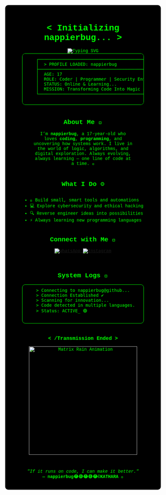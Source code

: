 <!-- 💀 README: nappierbug — 17yo Code Enthusiast 💀 -->
<div align="center" style="background-color:black; color:#00FF00; padding:20px; font-family:'Courier New', monospace; border-radius:10px;">

  <h1 style="color:#00FF00;">&lt; Initializing nappierbug... &gt;</h1>

  <img src="https://readme-typing-svg.herokuapp.com?font=Fira+Code&size=24&pause=1000&color=00FF00&center=true&vCenter=true&width=550&lines=%3E+Booting+Digital+Persona...;%3E+Access+Granted!;%3E+Welcome+to+nappierbug+HQ!;%3E+Stay+Curious..." alt="Typing SVG">

  <pre style="text-align:left; background-color:#000; color:#00FF00; padding:10px; border-radius:10px; border:1px solid #00FF00; width:80%; margin:auto;">
    ┌─────────────────────────────────────────────────────────────┐
    │  > PROFILE LOADED: nappierbug                              │
    ├─────────────────────────────────────────────────────────────┤
    │  AGE: 17                                                   │
    │  ROLE: Coder | Programmer | Security Enthusiast            │
    │  STATUS: Online & Learning...                              │
    │  MISSION: Transforming Code Into Magic ⚡                   │
    └─────────────────────────────────────────────────────────────┘
  </pre>

  <br>

  <h2 style="color:#00FF00;">About Me 🧠</h2>
  <p style="width:70%;margin:auto;color:#00FF00;">
    I’m <b>nappierbug</b>, a 17-year-old who loves <b>coding</b>, <b>programming</b>, and uncovering how systems work.  
    I live in the world of logic, algorithms, and digital exploration.  
    Always evolving, always learning — one line of code at a time. 👾
  </p>

  <br>

  <h2 style="color:#00FF00;">What I Do ⚙️</h2>
  <ul style="text-align:left;display:inline-block;color:#00FF00;">
    <li>🧩 Build small, smart tools and automations</li>
    <li>💻 Explore cybersecurity and ethical hacking</li>
    <li>🔍 Reverse engineer ideas into possibilities</li>
    <li>⚡ Always learning new programming languages</li>
  </ul>

  <br>

  <h2 style="color:#00FF00;">Connect with Me 📡</h2>
  <p>
    <a href="https://wa.me/0116141363" target="_blank">
      <img src="https://img.shields.io/badge/WhatsApp-25D366?style=for-the-badge&logo=whatsapp&logoColor=white" alt="WhatsApp">
    </a>
    <a href="https://www.instagram.com/n.a.p.p.i.e.r?igsh=ZGUzMzM3NWJiOQ==" target="_blank">
      <img src="https://img.shields.io/badge/Instagram-E4405F?style=for-the-badge&logo=instagram&logoColor=white" alt="Instagram">
    </a>
  </p>

  <br>

  <h2 style="color:#00FF00;">System Logs 🧾</h2>
  <pre style="text-align:left; background-color:#000; color:#00FF00; padding:10px; border-radius:10px; border:1px solid #00FF00; width:80%; margin:auto;">
    > Connecting to nappierbug@github...
    > Connection Established ✔
    > Scanning for innovation...
    > Code detected in multiple languages.
    > Status: ACTIVE_ 🟢
  </pre>

  <br>

  <h3 style="color:#00FF00;">&lt; /Transmission Ended &gt;</h3>

  <img src="https://i.imgur.com/zYIlgBl.gif" width="350" alt="Matrix Rain Animation">

  <br><br>
  <i style="color:#00FF00;">"If it runs on code, I can make it better."</i>
  <br>
  <b style="color:#00FF00;">— nappierbug😂😅😂😅😂©KATHARA 💚</b>

</div>
